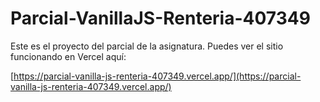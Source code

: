 # Parcial-VanillaJS-Renteria-407349

Este es el proyecto del parcial de la asignatura. Puedes ver el sitio funcionando en Vercel aquí:

[https://parcial-vanilla-js-renteria-407349.vercel.app/](https://parcial-vanilla-js-renteria-407349.vercel.app/)